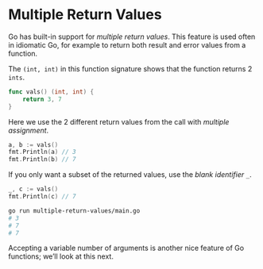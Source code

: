 # Multiple Return Values

Go has built-in support for _multiple return values_. This feature is used often in idiomatic Go, for example to return both result and error values from a function.

The `(int, int)` in this function signature shows that the function returns 2 `ints`.

```go
func vals() (int, int) {
    return 3, 7
}
```

Here we use the 2 different return values from the call with _multiple assignment_.

```go
a, b := vals()
fmt.Println(a) // 3
fmt.Println(b) // 7
```

If you only want a subset of the returned values, use the _blank identifier_ `_`.

```go
_, c := vals()
fmt.Println(c) // 7
```

```sh
go run multiple-return-values/main.go
# 3
# 7
# 7
```

Accepting a variable number of arguments is another nice feature of Go functions; we’ll look at this next.

